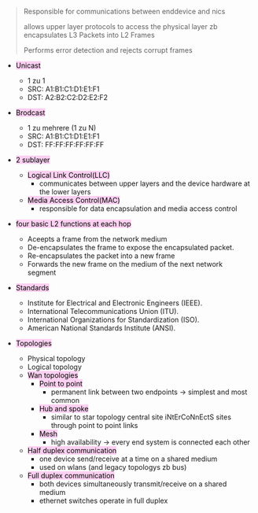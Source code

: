 
> Responsible for communications between enddevice and nics
> 
> allows upper layer protocols to access the physical layer zb encapsulates L3 Packets into L2 Frames
> 
> Performs error detection and rejects corrupt frames

- <mark style="background: #FFB8EBA6;">Unicast</mark>
	- 1 zu 1
	- SRC: A1:B1:C1:D1:E1:F1
	- DST: A2:B2:C2:D2:E2:F2
- <mark style="background: #FFB8EBA6;">Brodcast</mark>
	- 1 zu mehrere (1 zu N)
	- SRC: A1:B1:C1:D1:E1:F1 
	- DST: FF:FF:FF:FF:FF:FF

- <mark style="background: #FFB8EBA6;">2 sublayer</mark>
	- <mark style="background: #FFB8EBA6;">Logical Link Control(LLC)</mark>
		- communicates between upper layers and the device hardware at the lower layers
	- <mark style="background: #FFB8EBA6;">Media Access Control(MAC)</mark>
		- responsible for data encapsulation and media access control
- <mark style="background: #FFB8EBA6;">four basic L2 functions at each hop</mark>
	- Aceepts a frame from the network medium
	- De-encapsulates the frame to expose the encapsulated packet.
	- Re-encapsulates the packet into a new frame
	- Forwards the new frame on the medium of the next network segment
- <mark style="background: #FFB8EBA6;">Standards</mark>
	- Institute for Electrical and Electronic Engineers (IEEE). 
	- International Telecommunications Union (ITU).
	- International Organizations for Standardization (ISO).
	- American National Standards Institute (ANSI).
- <mark style="background: #FFB8EBA6;">Topologies</mark>
	- Physical topology
	- Logical topology
	- <mark style="background: #FFB8EBA6;">Wan topologies</mark>
		- <mark style="background: #FFB8EBA6;">Point to point</mark>
			- permanent link between two endpoints → simplest and most common
		- <mark style="background: #FFB8EBA6;">Hub and spoke</mark>
			- similar to star topology central site iNtErCoNnEctS sites through point to point links
		- <mark style="background: #FFB8EBA6;">Mesh</mark>
			- high availability → every end system is connected each other
	- <mark style="background: #FFB8EBA6;">Half duplex communication</mark>
		- one device send/receive at a time on a shared medium
		- used on wlans (and legacy topologys zb bus)
	- <mark style="background: #FFB8EBA6;">Full duplex communication</mark>
		- both devices simultaneously transmit/receive on a shared medium
		- ethernet switches operate in full duplex


